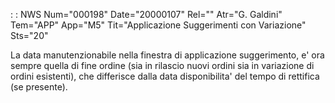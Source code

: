  :  : NWS Num="000198" Date="20000107" Rel="" Atr="G. Galdini" Tem="APP" App="M5" Tit="Applicazione Suggerimenti con Variazione" Sts="20"

La data manutenzionabile nella finestra di applicazione suggerimento, e' ora sempre quella di fine
ordine (sia in rilascio nuovi ordini sia in variazione di ordini esistenti), che differisce dalla data disponibilita' del tempo di rettifica (se presente).


